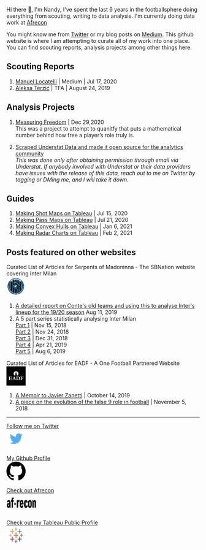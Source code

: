 Hi there 👋, I'm Nandy, I've spent the last 6 years in the footballsphere doing everything from scouting, writing to data analysis. I'm currently doing data work at [Afrecon](https://afreconscout.com/)

You might know me from [Twitter](https://twitter.com/nandy_sd) or my blog posts on [Medium](https://sagnikdas1.medium.com/). This github website is where I am attempting to curate all of my work into one place. You can find scouting reports, analysis projects among other things here. 

## Scouting Reports 
1. [Manuel Locatelli](https://sagnikdas1.medium.com/manuel-locatelli-passing-savant-d1c73d3ac845) | Medium | Jul 17, 2020
2. [Aleksa Terzić](https://footballbh.net/2019/08/24/aleksa-terzic-201920-scout-report-tactical-analysis-tactics/) | TFA | August 24, 2019

## Analysis Projects

1. [Measuring Freedom](https://sagnikdas1.medium.com/measuring-freedom-87cfdf39bb0c) | Dec 29,2020 \
This was a project to attempt to quanitfy that puts a mathematical number behind how free a player’s role truly is.

2. [Scraped Understat Data and made it open source for the analytics community](https://sagnikdas1.medium.com/glossary-3b3e67515375) \
<em>This was done only after obtaining permission through email via Understat. If anybody involved with Understat or their data providers have issues with the release of this data, reach out to me on Twitter by tagging or DMing me, and I will take it down.</em>


## Guides 
1. [Making Shot Maps on Tableau](https://sagnikdas1.medium.com/tabguide-1-making-shot-maps-1c030f08393e) | Jul 15, 2020
2. [Making Pass Maps on Tableau](https://sagnikdas1.medium.com/tabguide-2-making-pass-maps-bad2d541b8ed) | Jul 21, 2020
3. [Making Convex Hulls on Tableau](https://sagnikdas1.medium.com/tableau-guide-3-convex-hulls-c7edc31a9921) | Jan 6, 2021
4. [Making Radar Charts on Tableau](https://sagnikdas1.medium.com/tableau-guide-4-football-radars-8cdac85ba1fc) | Feb 2, 2021

## Posts featured on other websites

Curated List of Articles for Serpents of Madoninna - The SBNation website covering Inter Milan\
<img src="/assets/images/som.png" width="50" height="50" /> 


1. [A detailed report on Conte's old teams and using this to analyse Inter's lineup for the 19/20 season](https://www.serpentsofmadonnina.com/2019/8/11/20798608/analysis-how-will-inter-lineup-this-season) Aug 11, 2019
2. A 5 part series statistically analysing Inter Milan\
  [Part 1](https://www.serpentsofmadonnina.com/2018/11/15/17966804/serie-1-statistical-analysis-di-internazionale-milano-serie-a-inter-milan-mauro-icardi) | Nov 15, 2018\
  [Part 2](https://www.serpentsofmadonnina.com/2018/11/24/18108765/serie-2-statistical-analysis-di-internazionale-milano-mauro-icardi) | Nov 24, 2018\
  [Part 3](https://www.serpentsofmadonnina.com/2018/12/31/18162535/serie-3-statistical-analysis-di-internazionale-milano-mauro-icardi) | Dec 31, 2018\
  [Part 4](https://www.serpentsofmadonnina.com/2019/4/21/18508695/serie-4-statistical-analysis-di-internazionale-milano-inter-milan-antonio-conte-luciano-spalletti) | Apr 21, 2019\
  [Part 5](https://sagnikdas1.medium.com/serie-5-statistical-analysis-di-internazionale-milano-1477557fb2cb) | Aug 6, 2019
  
Curated List of Articles for EADF - A One Football Partnered Website\
<img src="/assets/images/eadf.jpeg" width="50" height="50" /> 

1. [A Memoir to Javier Zanetti](https://www.elartedf.com/gentleman-first-champion-zanetti/) | October 14, 2019
2. [A piece on the evolution of the false 9 role in football](https://www.elartedf.com/evolution-false9-totti-firmino/) | November 5, 2018


***

[Follow me on Twitter](https://twitter.com/nandy_sd)\
<img src="/assets/images/twt.png" width="50" height="50" /> 

[My Github Profile](https://github.com/nandy47)\
<img src="/assets/images/ghub.png" width="50" height="50" /> 

[Check out Afrecon](https://afreconscout.com/)\
<img src="/assets/images/afrecon.png" width="80" height="50" /> 

[Check out my Tableau Public Profile](https://public.tableau.com/app/profile/sushruta)\
<img src="/assets/images/tab.png" width="50" height="50" /> 
